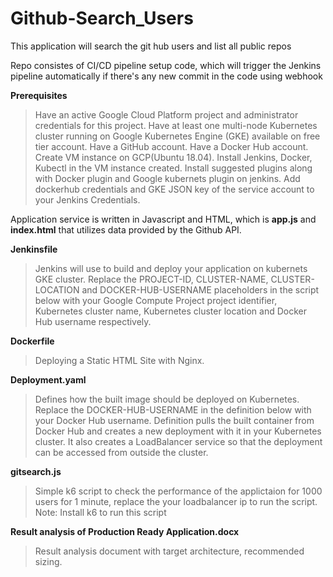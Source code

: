 # Github-Search_Users
This application will search the git hub users and list all public repos

Repo consistes of CI/CD pipeline setup code, which will trigger the Jenkins pipeline automatically if there's any new commit in the code using webhook

**Prerequisites**
   > Have an active Google Cloud Platform project and administrator credentials for this project.
   > Have at least one multi-node Kubernetes cluster running on Google Kubernetes Engine (GKE) available on free tier account.
   > Have a GitHub account.
   > Have a Docker Hub account.
   > Create VM instance on GCP(Ubuntu 18.04). Install Jenkins, Docker, Kubectl in the VM instance created.
   > Install suggested plugins along with Docker plugin and Google kubernets plugin on jenkins.
   > Add dockerhub credentials and GKE JSON key of the service account to your Jenkins Credentials.
    

Application service is written in Javascript and HTML, which is **app.js** and **index.html** that utilizes data provided by the Github API.

**Jenkinsfile**
  > Jenkins will use to build and deploy your application on kubernets GKE cluster.
  > Replace the PROJECT-ID, CLUSTER-NAME, CLUSTER-LOCATION and DOCKER-HUB-USERNAME placeholders in the script below with your Google Compute Project project identifier, Kubernetes cluster name, Kubernetes cluster location and Docker Hub username respectively.
  
**Dockerfile**
 > Deploying a Static HTML Site with Nginx.
  
**Deployment.yaml**
  > Defines how the built image should be deployed on Kubernetes. Replace the DOCKER-HUB-USERNAME in the definition below with your Docker Hub username.
  > Definition pulls the built container from Docker Hub and creates a new deployment with it in your Kubernetes cluster. It also creates a LoadBalancer service     so that the deployment can be accessed from outside the cluster.

**gitsearch.js**
  > Simple k6 script to check the performance of the applictaion for 1000 users for 1 minute, replace the your loadbalancer ip to run the script.
        Note: Install k6 to run this script 
 
 **Result analysis of Production Ready Application.docx**
  > Result analysis document with target architecture, recommended sizing.


  
  





